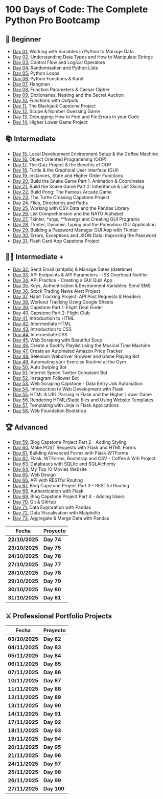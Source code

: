 # 100 Days of Code: The Complete Python Pro Bootcamp

## 🔰 Beginner

- [Day 01.](/Day01) Working with Variables in Python to Manage Data
- [Day 02.](/Day02) Understanding Data Types and How to Manipulate Strings
- [Day 03.](/Day03) Control Flow and Logical Operators
- [Day 04.](/Day04) Randomisation and Python Lists
- [Day 05.](/Day05) Python Loops
- [Day 06.](/Day06) Python Functions & Karel
- [Day 07.](/Day07) Hangman
- [Day 08.](/Day08) Function Parameters & Caesar Cipher
- [Day 09.](/Day09) Dictionaries, Nesting and the Secret Auction
- [Day 10.](/Day10) Functions with Outputs
- [Day 11.](/Day11) The Blackjack Capstone Project
- [Day 12.](/Day12) Scope & Number Guessing Game
- [Day 13.](/Day13) Debugging: How to Find and Fix Errors in your Code
- [Day 14.](/Day14) Higher Lower Game Project

## 📚 Intermediate

- [Day 15.](/Day15) Local Development Environment Setup & the Coffee Machine
- [Day 16.](/Day16) Object Oriented Programming (OOP)
- [Day 17.](/Day17) The Quiz Project & the Benefits of OOP
- [Day 18.](/Day18) Turtle & the Graphical User Interface (GUI)
- [Day 19.](/Day19) Instances, State and Higher Order Functions
- [Day 20.](/Day20) Build the Snake Game Part 1. Animation & Coordinates
- [Day 21.](/Day21) Build the Snake Game Part 2: Inheritance & List Slicing
- [Day 22.](/Day22) Build Pong: The Famous Arcade Game
- [Day 23.](/Day23) The Turtle Crossing Capstone Project
- [Day 24.](/Day24) Files, Directories and Paths
- [Day 25.](/Day25) Working with CSV Data and the Pandas Library
- [Day 26.](/Day26) List Comprehension and the NATO Alphabet
- [Day 27.](/Day27) Tkinter, \*args, \*\*kwargs and Creating GUI Programs
- [Day 28.](/Day28) Tkinter, Dynamic Typing and the Pomodoro GUI Application
- [Day 29.](/Day29) Building a Password Manager GUI App with Tkinter
- [Day 30.](/Day30) Errors, Exceptions and JSON Data: Improving the Password
- [Day 31.](/Day31) Flash Card App Capstone Project

## 👨‍💻 Intermediate +

- [Day 32.](/Day32) Send Email (smtplib) & Manage Dates (datetime)
- [Day 33.](/Day33) API Endpoints & API Parameters - ISS Overhead Notifier
- [Day 34.](/Day34) API Practice - Creating a GUI Quiz App
- [Day 35.](/Day35) Keys, Authentication & Environment Variables: Send SMS
- [Day 36.](/Day36) Stock Trading News Alert Project
- [Day 37.](/Day37) Habit Tracking Project: API Post Requests & Headers
- [Day 38.](/Day38) Workout Tracking Using Google Sheets
- [Day 39.](/Day39) Capstone Part 1: Flight Deal Finder
- [Day 40.](/Day40) Capstone Part 2: Flight Club
- [Day 41.](/Day41) Introduction to HTML
- [Day 42.](/Day42) Intermediate HTML
- [Day 43.](/Day43) Introduction to CSS
- [Day 44.](/Day44) Intermediate CSS
- [Day 45.](/Day45) Web Scraping with Beautiful Soup
- [Day 46.](/Day46) Create a Spotify Playlist using the Musical Time Machine
- [Day 47.](/Day47) Create an Automated Amazon Price Tracker
- [Day 48.](/Day48) Selenium Webdriver Browser and Game Playing Bot
- [Day 49.](/Day49) Automating your Exercise Routine at the Gym
- [Day 50.](/Day50) Auto Swiping Bot
- [Day 51.](/Day51) Internet Speed Twitter Complaint Bot
- [Day 52.](/Day52) Instagram Follower Bot
- [Day 53.](/Day53) Web Scraping Capstone - Data Entry Job Automation
- [Day 54.](/Day54) Introduction to Web Development with Flask
- [Day 55.](/Day55) HTML & URL Parsing in Flask and the Higher Lower Game
- [Day 56.](/Day56) Rendering HTML/Static files and Using Website Templates
- [Day 57.](/Day57) Templating with Jinja in Flask Applications
- [Day 58.](/Day58) Web Foundation Bootstrap

## 🏆 Advanced

- [Day 59.](/Day59) Blog Capstone Project Part 2 - Adding Styling
- [Day 60.](/Day60) Make POST Requests with Flask and HTML Forms
- [Day 61.](/Day61) Building Advanced Forms with Flask-WTForms
- [Day 62.](/Day62) Flask, WTForms, Bootstrap and CSV - Coffee & Wifi Project
- [Day 63.](/Day63) Databases with SQLite and SQLAlchemy
- [Day 64.](/Day64) My Top 10 Movies Website
- [Day 65.](/Day65) Web Design
- [Day 66.](/Day66) API with RESTful Routing
- [Day 67.](/Day67) Blog Capstone Project Part 3 - RESTful Routing
- [Day 68.](/Day68) Authentication with Flask
- [Day 69.](/Day69) Blog Capstone Project Part 4 - Adding Users
- [Day 70.](/Day70) Git & GitHub
- [Day 71.](/Day71) Data Exploration with Pandas
- [Day 72.](/Day72) Data Visualisation with Matplotlib
- [Day 73.](/Day73) Aggregate & Merge Data with Pandas

| **Fecha**      | **Proyecto** |
| -------------- | ------------ |
| **22/10/2025** | **Day 74**   |
| **23/10/2025** | **Day 75**   |
| **24/10/2025** | **Day 76**   |
| **27/10/2025** | **Day 77**   |
| **28/10/2025** | **Day 78**   |
| **29/10/2025** | **Day 79**   |
| **30/10/2025** | **Day 80**   |
| **31/10/2025** | **Day 81**   |

## ⚔ Professional Portfolio Projects

| **Fecha**      | **Proyecto** |
| -------------- | ------------ |
| **03/10/2025** | **Day 82**   |
| **04/11/2025** | **Day 83**   |
| **05/11/2025** | **Day 84**   |
| **06/11/2025** | **Day 85**   |
| **07/11/2025** | **Day 86**   |
| **10/11/2025** | **Day 87**   |
| **11/11/2025** | **Day 88**   |
| **12/11/2025** | **Day 89**   |
| **13/11/2025** | **Day 90**   |
| **14/11/2025** | **Day 91**   |
| **17/11/2025** | **Day 92**   |
| **18/11/2025** | **Day 93**   |
| **19/11/2025** | **Day 94**   |
| **20/11/2025** | **Day 95**   |
| **21/11/2025** | **Day 96**   |
| **24/11/2025** | **Day 97**   |
| **25/11/2025** | **Day 98**   |
| **26/11/2025** | **Day 99**   |
| **27/11/2025** | **Day 100**  |
